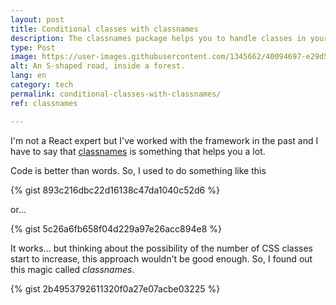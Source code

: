 ```yaml
---
layout: post
title: Conditional classes with classnames
description: The classnames package helps you to handle classes in your components.
type: Post
image: https://user-images.githubusercontent.com/1345662/40094697-e29d52e2-589e-11e8-8d9b-25ab842482d4.jpg
alt: An S-shaped road, inside a forest.
lang: en
category: tech
permalink: conditional-classes-with-classnames/
ref: classnames

---
```

<style>
pre {
\-moz-tab-size: 4;
tab-size: 4;
}
</style>

I'm not a React expert but I've worked with the framework in the past and I have to say that [classnames](https://github.com/JedWatson/classnames) is something that helps you a lot.

Code is better than words. So, I used to do something like this

{% gist 893c216dbc22d16138c47da1040c52d6 %}

or...

{% gist 5c26a6fb658f04d229a97e26acc894e8 %}

It works... but thinking about the possibility of the number of CSS classes start to increase, this approach wouldn't be good enough. So, I found out this magic called _classnames_.

{% gist 2b4953792611320f0a27e07acbe03225 %}
